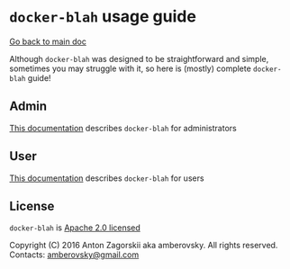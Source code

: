# `docker-blah` usage guide

[Go back to main doc](../README.md#usage)

Although `docker-blah` was designed to be straightforward and simple, sometimes you may struggle with it, so here is (mostly) complete `docker-blah` guide!

## Admin 

[This documentation](./admin/README.md) describes `docker-blah` for administrators 

## User

[This documentation](./user/README.md) describes `docker-blah` for users

## License

`docker-blah` is [Apache 2.0 licensed](/LICENSE)

Copyright (C) 2016 Anton Zagorskii aka amberovsky.
All rights reserved. Contacts: <amberovsky@gmail.com> 